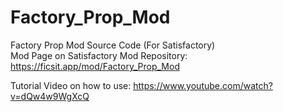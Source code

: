 # Factory_Prop_Mod
Factory Prop Mod Source Code (For Satisfactory)<br>
Mod Page on Satisfactory Mod Repository: https://ficsit.app/mod/Factory_Prop_Mod

Tutorial Video on how to use:
https://www.youtube.com/watch?v=dQw4w9WgXcQ
